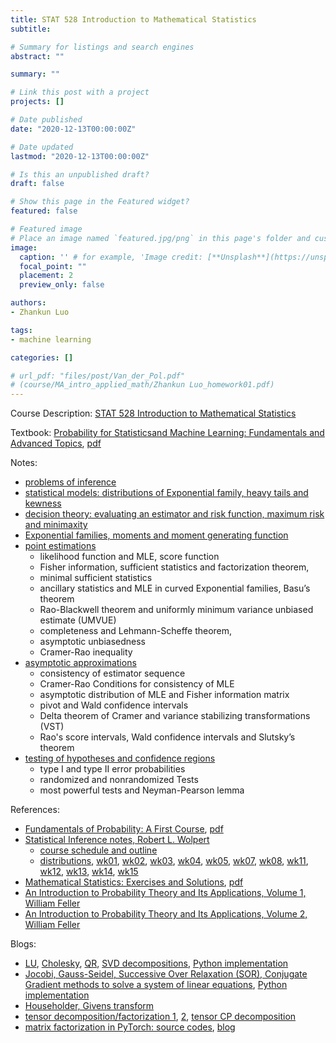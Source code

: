 ```yaml
---
title: STAT 528 Introduction to Mathematical Statistics
subtitle: 

# Summary for listings and search engines
abstract: ""

summary: ""

# Link this post with a project
projects: []

# Date published
date: "2020-12-13T00:00:00Z"

# Date updated
lastmod: "2020-12-13T00:00:00Z"

# Is this an unpublished draft?
draft: false

# Show this page in the Featured widget?
featured: false

# Featured image
# Place an image named `featured.jpg/png` in this page's folder and customize its options here.
image:
  caption: '' # for example, 'Image credit: [**Unsplash**](https://unsplash.com/photos/CpkOjOcXdUY)'
  focal_point: ""
  placement: 2
  preview_only: false

authors:
- Zhankun Luo

tags:
- machine learning

categories: []

# url_pdf: "files/post/Van_der_Pol.pdf"
# (course/MA_intro_applied_math/Zhankun Luo_homework01.pdf)
---
```

<!--more-->
Course Description: [STAT 528 Introduction to Mathematical Statistics](https://www.math.purdue.edu/academic/courses/coursepage?subject=MA&course=51100)


Textbook: 
[Probability for Statisticsand Machine Learning: Fundamentals and Advanced Topics](https://link.springer.com/book/10.1007/978-1-4419-9634-3), [pdf](https://link.springer.com/content/pdf/10.1007/978-1-4419-9634-3.pdf)

Notes: 
* [problems of inference](https://www.stat.purdue.edu/~dasgupta/528-1.pdf)
* [statistical models: distributions of Exponential family, heavy tails and kewness](https://www.stat.purdue.edu/~dasgupta/528-2.pdf)
* [decision theory: evaluating an estimator and risk function, maximum risk and minimaxity](https://www.stat.purdue.edu/~dasgupta/528-3.pdf)
* [Exponential families, moments and moment generating function](https://www.stat.purdue.edu/~dasgupta/528-4.pdf)
* [point estimations](https://www.stat.purdue.edu/~dasgupta/528-5.pdf)
    * likelihood function and MLE, score function
    * Fisher information, sufficient statistics and factorization theorem, 
    * minimal sufficient statistics
    * ancillary statistics and MLE in curved Exponential families, Basu’s theorem
    * Rao-Blackwell theorem and uniformly minimum variance unbiased estimate (UMVUE) 
    * completeness and Lehmann-Scheffe theorem, 
    * asymptotic unbiasedness
    * Cramer-Rao inequality
* [asymptotic approximations](https://www.stat.purdue.edu/~dasgupta/528-6.pdf)
    * consistency of estimator sequence 
    * Cramer-Rao Conditions for consistency of MLE
    * asymptotic distribution of MLE and Fisher information matrix
    * pivot and Wald confidence intervals
    * Delta theorem of Cramer and variance stabilizing transformations (VST)
    * Rao's score intervals, Wald confidence intervals and Slutsky’s theorem
* [testing of hypotheses and confidence regions](https://www.stat.purdue.edu/~dasgupta/528-7.pdf)
    * type I and type II error probabilities
    * randomized and nonrandomized Tests
    * most powerful tests and Neyman-Pearson lemma

References: 
* [Fundamentals of Probability: A First Course](https://link.springer.com/book/10.1007/978-1-4419-5780-1), [pdf](https://link.springer.com/content/pdf/10.1007/978-1-4419-5780-1.pdf)
* [Statistical Inference notes, Robert L. Wolpert](http://www2.stat.duke.edu/courses/Spring07/sta215/)
    * [course schedule and outline](http://www2.stat.duke.edu/courses/Spring07/sta215/732syl.html)
    * [distributions](http://www2.stat.duke.edu/courses/Spring07/sta215/etc/pdf.pdf), [wk01](http://www2.stat.duke.edu/courses/Spring07/sta215/lec/wk01.pdf), [wk02](http://www2.stat.duke.edu/courses/Spring07/sta215/lec/wk01.pdf), [wk03](http://www2.stat.duke.edu/courses/Spring07/sta215/lec/wk01.pdf), [wk04](http://www2.stat.duke.edu/courses/Spring07/sta215/lec/wk01.pdf), [wk05](http://www2.stat.duke.edu/courses/Spring07/sta215/lec/wk01.pdf), [wk07](http://www2.stat.duke.edu/courses/Spring07/sta215/lec/wk01.pdf), [wk08](http://www2.stat.duke.edu/courses/Spring07/sta215/lec/wk01.pdf), [wk11](http://www2.stat.duke.edu/courses/Spring07/sta215/lec/wk01.pdf), [wk12](http://www2.stat.duke.edu/courses/Spring07/sta215/lec/wk01.pdf), [wk13](http://www2.stat.duke.edu/courses/Spring07/sta215/lec/wk13.pdf), [wk14](http://www2.stat.duke.edu/courses/Spring07/sta215/lec/wk14.pdf), [wk15](http://www2.stat.duke.edu/courses/Spring07/sta215/lec/wk15.pdf)
* [Mathematical Statistics: Exercises and Solutions](https://link.springer.com/book/10.1007/0-387-28276-9), [pdf](https://link.springer.com/content/pdf/10.1007/0-387-28276-9.pdf)
* [An Introduction to Probability Theory and Its Applications, Volume 1, William Feller]()
* [An Introduction to Probability Theory and Its Applications, Volume 2, William Feller](https://www.wiley.com/en-us/An+Introduction+to+Probability+Theory+and+Its+Applications%2C+Volume+2%2C+2nd+Edition-p-9780471257097)

Blogs:
* [LU](https://math.ecnu.edu.cn/~jypan/Teaching/NA/slides_02A_LU.pdf), [Cholesky](https://math.ecnu.edu.cn/~jypan/Teaching/NA/slides_02B_MD.pdf), [QR](https://math.ecnu.edu.cn/~jypan/Teaching/NA/slides_03B_QR.pdf), [SVD decompositions](https://math.ecnu.edu.cn/~jypan/Teaching/NA/slides_03C_SVD.pdf), [Python implementation](https://zhuanlan.zhihu.com/p/462433659)
* [Jocobi, Gauss-Seidel, Successive Over Relaxation (SOR), Conjugate Gradient methods to solve a system of linear equations](https://math.ecnu.edu.cn/~jypan/Teaching/MNA/slides_ch06_iter.pdf), [Python implementation](https://zhuanlan.zhihu.com/p/462428215)
* [Householder, Givens transform](https://math.ecnu.edu.cn/~jypan/Teaching/NA/slides_03A_Transformation.pdf)
* [tensor decomposition/factorization 1](https://zhuanlan.zhihu.com/p/24798389), [2](https://zhuanlan.zhihu.com/p/24824550), [tensor CP decomposition](https://zhuanlan.zhihu.com/p/383058483)
* [matrix factorization in PyTorch: source codes](https://github.com/EthanRosenthal/torchmf), [blog](https://www.ethanrosenthal.com/2017/06/20/matrix-factorization-in-pytorch/)